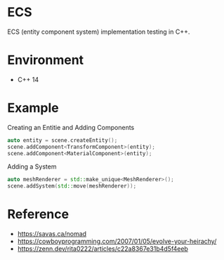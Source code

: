 # ECS
ECS (entity component system) implementation testing in C++.

# Environment
- C++ 14

# Example
Creating an Entitie and Adding Components
```C++
auto entity = scene.createEntity();
scene.addComponent<TransformComponent>(entity);
scene.addComponent<MaterialComponent>(entity);
```

Adding a System
```C++
auto meshRenderer = std::make_unique<MeshRenderer>();
scene.addSystem(std::move(meshRenderer));
```


# Reference
- https://savas.ca/nomad
- https://cowboyprogramming.com/2007/01/05/evolve-your-heirachy/
- https://zenn.dev/rita0222/articles/c22a8367e31b4d5f4eeb
